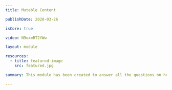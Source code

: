 ```yaml
---
title: Mutable Content

publishDate: 2020-03-26

isCore: true

video: N9oxmRT2YWw

layout: module

resources:
  - title: featured-image
    src: featured.jpg

summary: This module has been created to answer all the questions on how IPFS can be used for dynamic real-time applications. Hear about the InterPlanetary Naming System (IPNS) and the mechanics of the protocols that support dynamic content applications on top of IPFS. Take a sneak peek on the applications that use IPNS.

---
```

